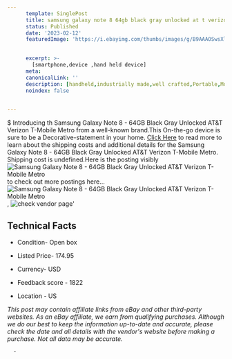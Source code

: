 ```yaml
---
      template: SinglePost
      title: samsung galaxy note 8 64gb black gray unlocked at t verizon t mobile metro
      status: Published
      date: '2023-02-12'
      featuredImage: 'https://i.ebayimg.com/thumbs/images/g/B9AAAOSwsXlg70nS/s-l225.jpg'
       

      excerpt: >-
        [smartphone,device ,hand held device]
      meta:
      canonicalLink: ''
      description: [handheld,industrially made,well crafted,Portable,Mobile,Compact,Convenient,Lightweight,Maneuverable,Man-portable,Miniature,Carriable,Hand-held,Light,Holdable,Transportable,Mobile device,Pocket-sized,On-the-go,Wireless,Cordless,Compact size,Convenient size, smartphone,device ,hand held device]
      noindex: false
      

---
```

$
      Introducing th Samsung Galaxy Note 8 - 64GB Black Gray Unlocked AT&T Verizon T-Mobile Metro from a well-known brand.This On-the-go device  is sure to be a Decorative-statement in your home. [Click Here](https://www.ebay.com/itm/255739151581?hash=item3b8b3dc4dd%3Ag%3AB9AAAOSwsXlg70nS&amdata=enc%3AAQAHAAAA4GFkvtga1efn%2FGFrSAsXL72yPtiAi0yfDTOmzdkiN8zVKK7wYaRtiULTgWm%2F10H3R9LG0j65AA%2B72x0y%2Bl%2BTcc7LeH5qgZEQyQFI7iqqvdDAW%2BDEdrNwLWW6FrWvCUIipT%2Bq8%2BO5ByrIeKf%2FZgwBzx7j69RVALm63evmzdsAwi%2Ff3N3CzIHLEM2rfVs3f59y3wFShtwBxm%2FjwT5BGkB0eMbTkXm2%2F3sYoBZbxVy9DgZ2%2FNEl%2BJsO6v00K8WLlP5ZIQCLvAdo6GfgYkWFA5ghtB2KwEWRF0rWkrqxmd8aKVGV&mkevt=1&mkcid=1&mkrid=711-53200-19255-0&campid=%253CePNCampaignId%253E&customid=%253CreferenceId%253E&toolid=10049) to read more to learn about the shipping costs and additional details for the Samsung Galaxy Note 8 - 64GB Black Gray Unlocked AT&T Verizon T-Mobile Metro. Shipping cost is undefined.Here is the posting visibly ![Samsung Galaxy Note 8 - 64GB Black Gray Unlocked AT&T Verizon T-Mobile Metro](https://i.ebayimg.com/thumbs/images/g/B9AAAOSwsXlg70nS/s-l225.jpg) to check out more postings here... ![Samsung Galaxy Note 8 - 64GB Black Gray Unlocked AT&T Verizon T-Mobile Metro](https://i.ebayimg.com/images/g/B9AAAOSwsXlg70nS/s-l960.jpg), ![check vendor page](https://origin-galleryplus.ebayimg.com/ws/web/255739151581_2_0_1/225x225.jpg,https://origin-galleryplus.ebayimg.com/ws/web/255739151581_3_0_1/225x225.jpg,https://origin-galleryplus.ebayimg.com/ws/web/255739151581_4_0_1/225x225.jpg)'

      

 ## Technical Facts 



     
      

 - Condition- Open box 


      

 - Listed Price- 174.95 


      

 - Currency- USD 


      

 - Feedback score - 1822 


      

 - Location - US 


      
      

 *_This post may contain affiliate links from eBay and other third-party websites. As an eBay affiliate, we earn from qualifying purchases. Although we do our best to keep the information up-to-date and accurate, please check the date and all details with the vendor's website before making a purchase. Not all data may be accurate._*




      -
